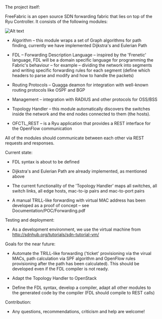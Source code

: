 The project itself:

FreeFabric is an open source SDN forwarding fabric that lies on top of the Ryu Controller. It consists of the following modules:


![Alt text](freefabric/Documentation/Pics/FreeFabric.png?raw=true "FreeFabric Diagram")



- Algorithm – this module wraps a set of Graph algorithms for path finding, currently we have implemented Dijkstra's and Eulerian Path

- FDL – Forwarding Description Language – inspired by the 'Frenetic' language, FDL will be a domain specific language for programming the Fabric's behaviour – for example – dividing the network into segments and writing specific forwarding rules for each segment (define which headers to parse and modify and how to handle the packets)

- Routing Protocols – Quagga deamon for integration with well-known routing protocols like OSPF and BGP

- Management – integration with RADIUS and other protocols for OSS/BSS

- Topology Handler – this module automatically discovers the switches inside the network and the end nodes connected to them (the hosts).

- OFCTL_REST – is a Ryu application that provides a REST interface for the OpenFlow communication


All of the modules should communicate between each other via REST requests and responses.


Current state:

- FDL syntax is about to be defined

- Dijkstra's and Eulerian Path are already implemented, as mentioned above

- The current functionality of the 'Topology Handler' maps all switches, all switch links, all edge hosts, mac-to-ip pairs and mac-to-port pairs

- A manual TRILL-like forwarding with virtual MAC address has been developed as a proof of concept – see Documentation/POC/Forwarding.pdf


Testing and deployment:

- As a development environment, we use the virtual machine from http://sdnhub.org/tutorials/sdn-tutorial-vm/


Goals for the near future:

- Automate the TRILL-like forwarding ('ticket' provisioning via the virual MACs, path calculation via SPF algorithm and OpenFlow rules provisioning after the path has been calculated). This should be developed even if the FDL compiler is not ready.

- Adapt the Topology Handler to OpenStack

- Define the FDL syntax, develop a compiler, adapt all other modules to the generated code by the compiler (FDL should compile to REST calls)


Contribution:

- Any questions, recommendations, criticism and help are welcome!
